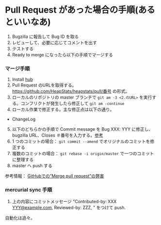 # Pull Request があった場合の手順(あるといいなあ)

1. Bugzilla に報告して Bug ID を取る
2. レビューして、必要に応じてコメントを出す
3. テストする
4. Ready to merge になったら以下の手順でマージする

### マージ手順

1. Install [hub](https://github.com/github/hub)
2. Pull Request のURLを取得する。https://github.com/HeapStats/heapstats/pull/番号 の形式。
3. ローカルのリポジトリの master ブランチで `git am -3 <2.のURL>` を実行する。コンフリクトが発生したら修正して `git am -continue`
4. ローカル作業で修正する。主な修正点は以下の通り。
 * ChangeLog
5. 以下のどちらかの手順で Commit message を Bug XXX: YYY に修正し、bugzilla URL、Closes ＃番号を入力する。[参考](https://github.com/ykubota/HowManageCommitsWithHG/commit/ca0cebac33f0792a7509a199ece114e7fc85b9a1)
 1. 1 つのコミットの場合： `git commit --amend` でオリジナルのコミットを修正する
 2. 複数のコミットの場合： `git rebase -i origin/master` で一つのコミットに整理する
6. master へ push する

参考情報： [GitHubでの”Merge pull request”の弊害](http://postd.cc/merge-pull-request-considered-harmful/)

### mercurial sync 手順

1. 上の内容にコミットメッセージ "Contributed-by: XXX <YYY@example.com>, Reviewed-by: ZZZ, <github issue url>" をつけて push.

自動化は追々。

